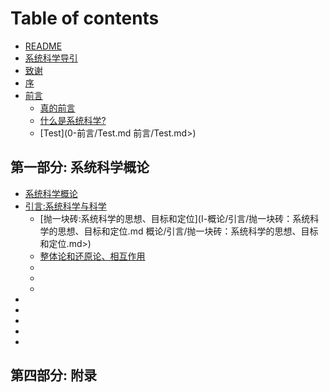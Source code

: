 # Table of contents

* [README](README.md)
* [系统科学导引](<README (1).md>)
* [致谢](致谢.md)
* [序](序.md)
* [前言](0-Preface/Preface.md)
  * [真的前言](0-Preface/True-Preface.md)
  * [什么是系统科学?](0-qian-yan/shi-mo-shi-xi-tong-ke-xue.md)
  * [Test](0-前言/Test.md 前言/Test.md>)

## 第一部分: 系统科学概论

* [系统科学概论](<書/Intro/Ⅰ 概论/README.md>)
* [引言:系统科学与科学](<書/Intro/Ⅰ 概论/引言/README.md>)
  * [抛一块砖:系统科学的思想、目标和定位](Ⅰ-概论/引言/抛一块砖：系统科学的思想、目标和定位.md 概论/引言/抛一块砖：系统科学的思想、目标和定位.md>)
  * [整体论和还原论、相互作用](<README (2).md>)
  *
  *
  *
*
*
*
*
*

## 第四部分: 附录
